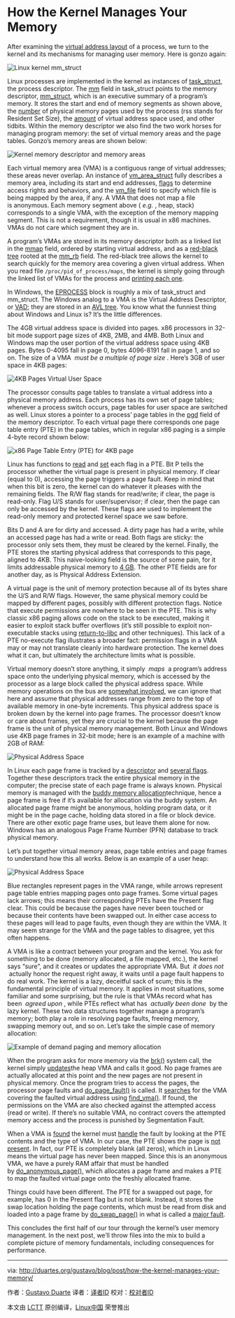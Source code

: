 How the Kernel Manages Your Memory
============================================================


After examining the [virtual address layout][1] of a process, we turn to the kernel and its mechanisms for managing user memory. Here is gonzo again:

![Linux kernel mm_struct](http://static.duartes.org/img/blogPosts/mm_struct.png)

Linux processes are implemented in the kernel as instances of [task_struct][2], the process descriptor. The [mm][3] field in task_struct points to the memory descriptor, [mm_struct][4], which is an executive summary of a program’s memory. It stores the start and end of memory segments as shown above, the [number][5] of physical memory pages used by the process (rss stands for Resident Set Size), the [amount][6] of virtual address space used, and other tidbits. Within the memory descriptor we also find the two work horses for managing program memory: the set of virtual memory areas and the page tables. Gonzo’s memory areas are shown below:

![Kernel memory descriptor and memory areas](http://static.duartes.org/img/blogPosts/memoryDescriptorAndMemoryAreas.png)

Each virtual memory area (VMA) is a contiguous range of virtual addresses; these areas never overlap. An instance of [vm_area_struct][7] fully describes a memory area, including its start and end addresses, [flags][8] to determine access rights and behaviors, and the [vm_file][9] field to specify which file is being mapped by the area, if any. A VMA that does not map a file is anonymous. Each memory segment above ( _e.g._ , heap, stack) corresponds to a single VMA, with the exception of the memory mapping segment. This is not a requirement, though it is usual in x86 machines. VMAs do not care which segment they are in.

A program’s VMAs are stored in its memory descriptor both as a linked list in the [mmap][10] field, ordered by starting virtual address, and as a [red-black tree][11] rooted at the [mm_rb][12] field. The red-black tree allows the kernel to search quickly for the memory area covering a given virtual address. When you read file `/proc/pid_of_process/maps`, the kernel is simply going through the linked list of VMAs for the process and [printing each one][13].

In Windows, the [EPROCESS][14] block is roughly a mix of task_struct and mm_struct. The Windows analog to a VMA is the Virtual Address Descriptor, or [VAD][15]; they are stored in an [AVL tree][16]. You know what the funniest thing about Windows and Linux is? It’s the little differences.

The 4GB virtual address space is divided into pages. x86 processors in 32-bit mode support page sizes of 4KB, 2MB, and 4MB. Both Linux and Windows map the user portion of the virtual address space using 4KB pages. Bytes 0-4095 fall in page 0, bytes 4096-8191 fall in page 1, and so on. The size of a VMA  _must be a multiple of page size_ . Here’s 3GB of user space in 4KB pages:

![4KB Pages Virtual User Space](http://static.duartes.org/img/blogPosts/pagedVirtualSpace.png)

The processor consults page tables to translate a virtual address into a physical memory address. Each process has its own set of page tables; whenever a process switch occurs, page tables for user space are switched as well. Linux stores a pointer to a process’ page tables in the [pgd][17] field of the memory descriptor. To each virtual page there corresponds one page table entry (PTE) in the page tables, which in regular x86 paging is a simple 4-byte record shown below:

![x86 Page Table Entry (PTE) for 4KB page](http://static.duartes.org/img/blogPosts/x86PageTableEntry4KB.png)

Linux has functions to [read][18] and [set][19] each flag in a PTE. Bit P tells the processor whether the virtual page is present in physical memory. If clear (equal to 0), accessing the page triggers a page fault. Keep in mind that when this bit is zero, the kernel can do whatever it pleases with the remaining fields. The R/W flag stands for read/write; if clear, the page is read-only. Flag U/S stands for user/supervisor; if clear, then the page can only be accessed by the kernel. These flags are used to implement the read-only memory and protected kernel space we saw before.

Bits D and A are for dirty and accessed. A dirty page has had a write, while an accessed page has had a write or read. Both flags are sticky: the processor only sets them, they must be cleared by the kernel. Finally, the PTE stores the starting physical address that corresponds to this page, aligned to 4KB. This naive-looking field is the source of some pain, for it limits addressable physical memory to [4 GB][20]. The other PTE fields are for another day, as is Physical Address Extension.

A virtual page is the unit of memory protection because all of its bytes share the U/S and R/W flags. However, the same physical memory could be mapped by different pages, possibly with different protection flags. Notice that execute permissions are nowhere to be seen in the PTE. This is why classic x86 paging allows code on the stack to be executed, making it easier to exploit stack buffer overflows (it’s still possible to exploit non-executable stacks using [return-to-libc][21] and other techniques). This lack of a PTE no-execute flag illustrates a broader fact: permission flags in a VMA may or may not translate cleanly into hardware protection. The kernel does what it can, but ultimately the architecture limits what is possible.

Virtual memory doesn’t store anything, it simply  _maps_  a program’s address space onto the underlying physical memory, which is accessed by the processor as a large block called the physical address space. While memory operations on the bus are [somewhat involved][22], we can ignore that here and assume that physical addresses range from zero to the top of available memory in one-byte increments. This physical address space is broken down by the kernel into page frames. The processor doesn’t know or care about frames, yet they are crucial to the kernel because the page frame is the unit of physical memory management. Both Linux and Windows use 4KB page frames in 32-bit mode; here is an example of a machine with 2GB of RAM:

![Physical Address Space](http://static.duartes.org/img/blogPosts/physicalAddressSpace.png)

In Linux each page frame is tracked by a [descriptor][23] and [several flags][24]. Together these descriptors track the entire physical memory in the computer; the precise state of each page frame is always known. Physical memory is managed with the [buddy memory allocation][25]technique, hence a page frame is free if it’s available for allocation via the buddy system. An allocated page frame might be anonymous, holding program data, or it might be in the page cache, holding data stored in a file or block device. There are other exotic page frame uses, but leave them alone for now. Windows has an analogous Page Frame Number (PFN) database to track physical memory.

Let’s put together virtual memory areas, page table entries and page frames to understand how this all works. Below is an example of a user heap:

![Physical Address Space](http://static.duartes.org/img/blogPosts/heapMapped.png)

Blue rectangles represent pages in the VMA range, while arrows represent page table entries mapping pages onto page frames. Some virtual pages lack arrows; this means their corresponding PTEs have the Present flag clear. This could be because the pages have never been touched or because their contents have been swapped out. In either case access to these pages will lead to page faults, even though they are within the VMA. It may seem strange for the VMA and the page tables to disagree, yet this often happens.

A VMA is like a contract between your program and the kernel. You ask for something to be done (memory allocated, a file mapped, etc.), the kernel says “sure”, and it creates or updates the appropriate VMA. But  _it does not_  actually honor the request right away, it waits until a page fault happens to do real work. The kernel is a lazy, deceitful sack of scum; this is the fundamental principle of virtual memory. It applies in most situations, some familiar and some surprising, but the rule is that VMAs record what has been  _agreed upon_ , while PTEs reflect what has  _actually been done_  by the lazy kernel. These two data structures together manage a program’s memory; both play a role in resolving page faults, freeing memory, swapping memory out, and so on. Let’s take the simple case of memory allocation:

![Example of demand paging and memory allocation](http://static.duartes.org/img/blogPosts/heapAllocation.png)

When the program asks for more memory via the [brk()][26] system call, the kernel simply [updates][27]the heap VMA and calls it good. No page frames are actually allocated at this point and the new pages are not present in physical memory. Once the program tries to access the pages, the processor page faults and [do_page_fault()][28] is called. It [searches][29] for the VMA covering the faulted virtual address using [find_vma()][30]. If found, the permissions on the VMA are also checked against the attempted access (read or write). If there’s no suitable VMA, no contract covers the attempted memory access and the process is punished by Segmentation Fault.

When a VMA is [found][31] the kernel must [handle][32] the fault by looking at the PTE contents and the type of VMA. In our case, the PTE shows the page is [not present][33]. In fact, our PTE is completely blank (all zeros), which in Linux means the virtual page has never been mapped. Since this is an anonymous VMA, we have a purely RAM affair that must be handled by [do_anonymous_page()][34], which allocates a page frame and makes a PTE to map the faulted virtual page onto the freshly allocated frame.

Things could have been different. The PTE for a swapped out page, for example, has 0 in the Present flag but is not blank. Instead, it stores the swap location holding the page contents, which must be read from disk and loaded into a page frame by [do_swap_page()][35] in what is called a [major fault][36].

This concludes the first half of our tour through the kernel’s user memory management. In the next post, we’ll throw files into the mix to build a complete picture of memory fundamentals, including consequences for performance.

--------------------------------------------------------------------------------

via: http://duartes.org/gustavo/blog/post/how-the-kernel-manages-your-memory/

作者：[Gustavo Duarte][a]
译者：[译者ID](https://github.com/译者ID)
校对：[校对者ID](https://github.com/校对者ID)

本文由 [LCTT](https://github.com/LCTT/TranslateProject) 原创编译，[Linux中国](https://linux.cn/) 荣誉推出

[a]:http://duartes.org/gustavo/blog/about/
[1]:http://duartes.org/gustavo/blog/post/anatomy-of-a-program-in-memory
[2]:http://lxr.linux.no/linux+v2.6.28.1/include/linux/sched.h#L1075
[3]:http://lxr.linux.no/linux+v2.6.28.1/include/linux/sched.h#L1129
[4]:http://lxr.linux.no/linux+v2.6.28.1/include/linux/mm_types.h#L173
[5]:http://lxr.linux.no/linux+v2.6.28.1/include/linux/mm_types.h#L197
[6]:http://lxr.linux.no/linux+v2.6.28.1/include/linux/mm_types.h#L206
[7]:http://lxr.linux.no/linux+v2.6.28.1/include/linux/mm_types.h#L99
[8]:http://lxr.linux.no/linux+v2.6.28/include/linux/mm.h#L76
[9]:http://lxr.linux.no/linux+v2.6.28.1/include/linux/mm_types.h#L150
[10]:http://lxr.linux.no/linux+v2.6.28.1/include/linux/mm_types.h#L174
[11]:http://en.wikipedia.org/wiki/Red_black_tree
[12]:http://lxr.linux.no/linux+v2.6.28.1/include/linux/mm_types.h#L175
[13]:http://lxr.linux.no/linux+v2.6.28.1/fs/proc/task_mmu.c#L201
[14]:http://www.nirsoft.net/kernel_struct/vista/EPROCESS.html
[15]:http://www.nirsoft.net/kernel_struct/vista/MMVAD.html
[16]:http://en.wikipedia.org/wiki/AVL_tree
[17]:http://lxr.linux.no/linux+v2.6.28.1/include/linux/mm_types.h#L185
[18]:http://lxr.linux.no/linux+v2.6.28.1/arch/x86/include/asm/pgtable.h#L173
[19]:http://lxr.linux.no/linux+v2.6.28.1/arch/x86/include/asm/pgtable.h#L230
[20]:http://www.google.com/search?hl=en&q=2^20+*+2^12+bytes+in+GB
[21]:http://en.wikipedia.org/wiki/Return-to-libc_attack
[22]:http://duartes.org/gustavo/blog/post/getting-physical-with-memory
[23]:http://lxr.linux.no/linux+v2.6.28/include/linux/mm_types.h#L32
[24]:http://lxr.linux.no/linux+v2.6.28/include/linux/page-flags.h#L14
[25]:http://en.wikipedia.org/wiki/Buddy_memory_allocation
[26]:http://www.kernel.org/doc/man-pages/online/pages/man2/brk.2.html
[27]:http://lxr.linux.no/linux+v2.6.28.1/mm/mmap.c#L2050
[28]:http://lxr.linux.no/linux+v2.6.28/arch/x86/mm/fault.c#L583
[29]:http://lxr.linux.no/linux+v2.6.28/arch/x86/mm/fault.c#L692
[30]:http://lxr.linux.no/linux+v2.6.28/mm/mmap.c#L1466
[31]:http://lxr.linux.no/linux+v2.6.28/arch/x86/mm/fault.c#L711
[32]:http://lxr.linux.no/linux+v2.6.28/mm/memory.c#L2653
[33]:http://lxr.linux.no/linux+v2.6.28/mm/memory.c#L2674
[34]:http://lxr.linux.no/linux+v2.6.28/mm/memory.c#L2681
[35]:http://lxr.linux.no/linux+v2.6.28/mm/memory.c#L2280
[36]:http://lxr.linux.no/linux+v2.6.28/mm/memory.c#L2316
